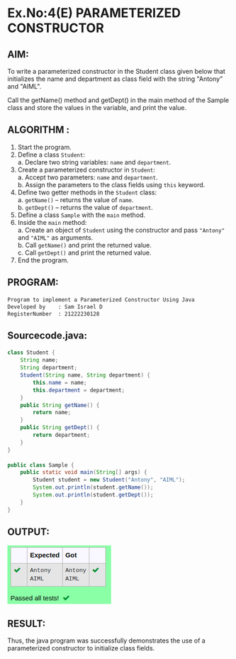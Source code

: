 # Ex.No:4(E)  PARAMETERIZED CONSTRUCTOR
## AIM:
To write a parameterized constructor in the Student class given below that initializes the name and department as class field with the string "Antony” and "AIML".

Call the getName() method and getDept() in the main method of the Sample class  and store the values in the variable, and print the value.
## ALGORITHM :

1.	Start the program.  
2.	Define a class `Student`:  
    a.	Declare two string variables: `name` and `department`.  
3.	Create a parameterized constructor in `Student`:  
    a.	Accept two parameters: `name` and `department`.  
    b.	Assign the parameters to the class fields using `this` keyword.  
4.	Define two getter methods in the `Student` class:  
    a.	`getName()` – returns the value of `name`.  
    b.	`getDept()` – returns the value of `department`.  
5.	Define a class `Sample` with the `main` method.  
6.	Inside the `main` method:  
    a.	Create an object of `Student` using the constructor and pass `"Antony"` and `"AIML"` as arguments.  
    b.	Call `getName()` and print the returned value.  
    c.	Call `getDept()` and print the returned value.  
7.	End the program.  




## PROGRAM:
 ```
Program to implement a Parameterized Constructor Using Java
Developed by    : Sam Israel D 
RegisterNumber  : 21222230128 
```

## Sourcecode.java:


```java
class Student {
    String name;
    String department;
    Student(String name, String department) {
        this.name = name;
        this.department = department;
    }
    public String getName() {
        return name;
    }
    public String getDept() {
        return department;
    }
}

public class Sample {
    public static void main(String[] args) {
        Student student = new Student("Antony", "AIML");
        System.out.println(student.getName());
        System.out.println(student.getDept());
    }
}

```




## OUTPUT:

![alt text](image.png)

## RESULT:
Thus, the  java program was successfully demonstrates the use of a parameterized constructor to initialize class fields.

 


